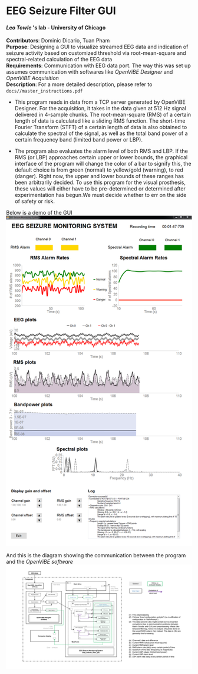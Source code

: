 # EEG Seizure Filter GUI 
#### *Leo Towle* 's lab - University of Chicago  
   **Contributors**: Dominic Dicario, Tuan Pham  
   **Purpose**: Designing a GUI to visualize streamed EEG data and indication of seizure activity based on customized threshold via root-mean-square and spectral-related calculation of the EEG data  
   **Requirements**: Communication with EEG data port. The way this was set up assumes communication with softwares like *OpenViBE Designer* and *OpenViBE Acquisition*  
   **Description**:  For a more detailed description, please refer to `docs//master_instructions.pdf`
+ This program reads in data from a TCP server generated by OpenViBE Designer. For the acquisition, it takes in the data given at 512 Hz signal delivered in 4-sample chunks. The root-mean-square (RMS) of a certain length of data is calculated like a sliding RMS function. The short-time Fourier Transform (STFT) of a certain length of data is also obtained to calculate the spectral of the signal, as well as the total band power of a certain frequency band (limited band power or LBP).  
  
+ The program also evaluates the alarm level of both RMS and LBP. If the RMS (or LBP) approaches certain upper or lower bounds, the graphical interface of the program will change the color of a bar to signify this, the default choice is from green (normal) to  yellow/gold (warning), to red (danger). Right now, the upper and lower bounds of these ranges has been arbitrarily decided. To use this program for the visual prosthesis, these values will either have to be pre-determined or determined after experimentation has begun.We must decide whether to err on the side of safety or risk.     
       
Below is a demo of the GUI 
![alt text](docs/gui_demo.png?raw=true "Gui demo")

And this is the diagram showing the communication between the program and the *OpenViBE software*
![alt text](docs/diagram.PNG?raw=true "Diagram")
